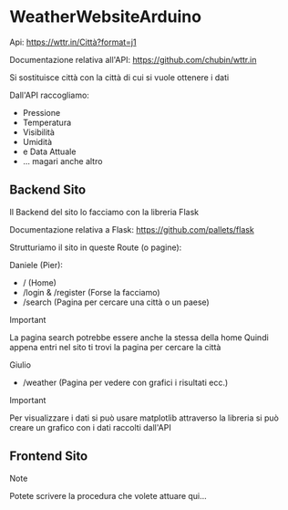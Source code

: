 # WeatherWebsiteArduino

Api: https://wttr.in/Città?format=j1

Documentazione relativa all'API: https://github.com/chubin/wttr.in

Si sostituisce città con la città di cui si vuole ottenere i dati

Dall'API raccogliamo:

- Pressione
- Temperatura
- Visibilità
- Umidità
- e Data Attuale
- ... magari anche altro

## Backend Sito

Il Backend del sito lo facciamo con la libreria Flask

Documentazione relativa a Flask: https://github.com/pallets/flask

Strutturiamo il sito in queste Route (o pagine):

Daniele (Pier):
- /                     (Home)
- /login & /register    (Forse la facciamo)
- /search               (Pagina per cercare una città o un paese)

>[!IMPORTANT]
> La pagina search potrebbe essere anche la stessa della home
> Quindi appena entri nel sito ti trovi la pagina per cercare la città

Giulio
- /weather              (Pagina per vedere con grafici i risultati ecc.)

>[!IMPORTANT]
> Per visualizzare i dati si può usare matplotlib
> attraverso la libreria si può creare un grafico con i dati raccolti dall'API

## Frontend Sito


>[!NOTE]
> Potete scrivere la procedura che volete attuare qui...
